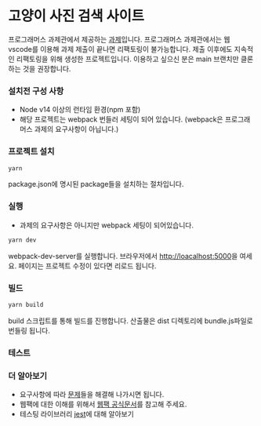 # 고양이 사진 검색 사이트
프로그래머스 과제관에서 제공하는 [과제](https://programmers.co.kr/skill_check_assignments/4#_=_)입니다. 프로그래머스 과제관에서는 웹 vscode를 이용해 과제 제출이 끝나면 리팩토링이 불가능합니다. 제출 이후에도 지속적인 리팩토링을 위해 생성한 프로젝트입니다. 이용하고 싶으신 분은 main 브랜치만 클론하는 것을 권장합니다.

### 설치전 구성 사항
- Node v14 이상의 런타임 환경(npm 포함)
- 해당 프로젝트는 webpack 번들러 세팅이 되어 있습니다. (webpack은 프로그래머스 과제의 요구사항이 아닙니다.)

### 프로젝트 설치
```bash
yarn
```
package.json에 명시된 package들을 설치하는 절차입니다.

### 실행
- 과제의 요구사항은 아니지만 webpack 세팅이 되어있습니다. 
```bash
yarn dev
```
webpack-dev-server를 실행합니다. 브라우저에서 [http://loacalhost:5000](http://loacalhost:5000)을 여세요. 페이지는 프로젝트 수정이 있다면 리로드 됩니다.


### 빌드
```bash
yarn build
```
build 스크립트를 통해 빌드를 진행합니다. 산출물은 dist 디렉토리에 bundle.js파일로 번들링 됩니다.

### 테스트

### 더 알아보기
- 요구사항에 따라 [문제]()들을 해결해 나가시면 됩니다.
- 웹팩에 대한 이해를 위해서 [웹팩 공식문서](https://webpack.js.org/)를 참고해 주세요.
- 테스팅 라이브러리 [jest](https://jestjs.io/)에 대해 알아보기